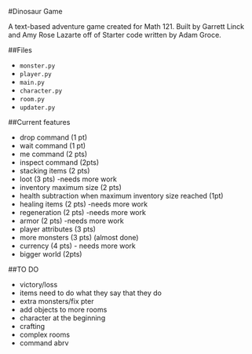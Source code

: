 #Dinosaur Game

A text-based adventure game created for Math 121. Built by Garrett Linck and Amy Rose Lazarte off of Starter code written by Adam Groce. 

##Files
- `monster.py`
- `player.py`
- `main.py`
- `character.py`
- `room.py`
- `updater.py`

##Current features
- drop command (1 pt)
- wait command (1 pt)
- me command (2 pts)
- inspect command (2pts)
- stacking items (2 pts)
- loot (3 pts) -needs more work
- inventory maximum size (2 pts)
- health subtraction when maximum inventory size reached (1pt)
- healing items (2 pts) -needs more work
- regeneration (2 pts) -needs more work
- armor (2 pts) -needs more work
- player attributes (3 pts)
- more monsters (3 pts) (almost done)
- currency (4 pts) - needs more work
- bigger world (2pts)

##TO DO
- victory/loss
- items need to do what they say that they do
- extra monsters/fix pter
- add objects to more rooms
- character at the beginning
- crafting
- complex rooms 
- command abrv


